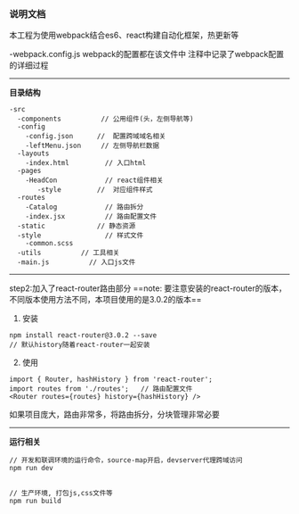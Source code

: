 ### 说明文档
本工程为使用webpack结合es6、react构建自动化框架，热更新等


-webpack.config.js   webpack的配置都在该文件中
注释中记录了webpack配置的详细过程

***

**目录结构**
```
-src
  -components          // 公用组件(头，左侧导航等)
  -config
    -config.json      //  配置跨域域名相关
    -leftMenu.json     // 左侧导航栏数据
  -layouts
    -index.html         // 入口html
  -pages
    -HeadCon            // react组件相关
       -style         //  对应组件样式
  -routes
    -Catalog            // 路由拆分
    -index.jsx          // 路由配置文件
  -static             // 静态资源
  -style                // 样式文件
    -common.scss
  -utils          // 工具相关
  -main.js          // 入口js文件
```

***

step2:加入了react-router路由部分
==note: 要注意安装的react-router的版本，不同版本使用方法不同，本项目使用的是3.0.2的版本==

1. 安装
```
npm install react-router@3.0.2 --save
// 默认history随着react-router一起安装
```
2. 使用
```
import { Router, hashHistory } from 'react-router';
import routes from './routes';   // 路由配置文件
<Router routes={routes} history={hashHistory} />
```
如果项目庞大，路由非常多，将路由拆分，分块管理非常必要

***

**运行相关**
```
// 开发和联调环境的运行命令，source-map开启，devserver代理跨域访问
npm run dev


// 生产环境, 打包js,css文件等
npm run build
```
